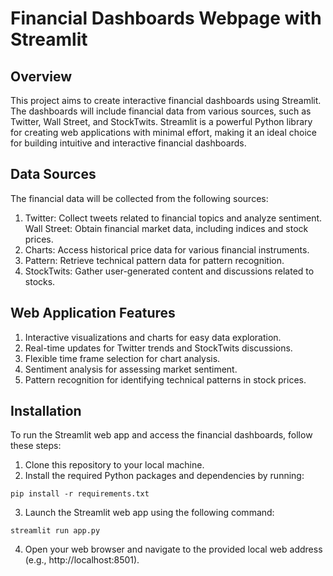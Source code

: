 # Financial Dashboards Webpage with Streamlit

## Overview
This project aims to create interactive financial dashboards using Streamlit. The dashboards will include financial data from various sources, such as Twitter, Wall Street, and StockTwits. Streamlit is a powerful Python library for creating web applications with minimal effort, making it an ideal choice for building intuitive and interactive financial dashboards.

## Data Sources
The financial data will be collected from the following sources:
1. Twitter: Collect tweets related to financial topics and analyze sentiment.
Wall Street: Obtain financial market data, including indices and stock prices.
2. Charts: Access historical price data for various financial instruments.
3. Pattern: Retrieve technical pattern data for pattern recognition.
4. StockTwits: Gather user-generated content and discussions related to stocks.

## Web Application Features
1. Interactive visualizations and charts for easy data exploration.
2. Real-time updates for Twitter trends and StockTwits discussions.
3. Flexible time frame selection for chart analysis.
4. Sentiment analysis for assessing market sentiment.
5. Pattern recognition for identifying technical patterns in stock prices.

## Installation
To run the Streamlit web app and access the financial dashboards, follow these steps:
1. Clone this repository to your local machine.
2. Install the required Python packages and dependencies by running:
```
pip install -r requirements.txt
```
3. Launch the Streamlit web app using the following command:
```
streamlit run app.py
```
4. Open your web browser and navigate to the provided local web address (e.g., http://localhost:8501).
